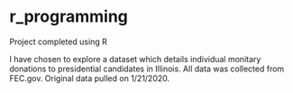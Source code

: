 # r_programming
Project completed using R

I have chosen to explore a dataset which details individual monitary donations to presidential candidates in Illinois. All data was collected from FEC.gov. Original data pulled on 1/21/2020.

